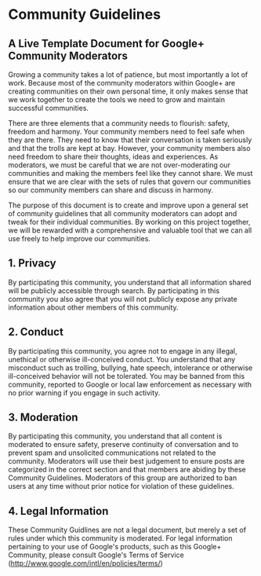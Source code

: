 Community Guidelines
====================

A Live Template Document for Google+ Community Moderators
---------------------------------------------------------

Growing a community takes a lot of patience, but most importantly a lot of work. Because most of the community moderators within Google+ are creating communities on their own personal time, it only makes sense that we work together to create the tools we need to grow and maintain successful communities.

There are three elements that a community needs to flourish: safety, freedom and harmony. Your community members need to feel safe when they are there. They need to know that their conversation is taken seriously and that the trolls are kept at bay. However, your community members also need freedom to share their thoughts, ideas and experiences. As moderators, we must be careful that we are not over-moderating our communities and making the members feel like they cannot share. We must ensure that we are clear with the sets of rules that govern our communities so our community members can share and discuss in harmony.

The purpose of this document is to create and improve upon a general set of community guidelines that all community moderators can adopt and tweak for their individual communities. By working on this project together, we will be rewarded with a comprehensive and valuable tool that we can all use freely to help improve our communities.

## 1. Privacy

By participating this community, you understand that all information shared will be publicly accessible through search. By participating in this community you also agree that you will not publicly expose any private information about other members of this community.

## 2. Conduct

By participating this community, you agree not to engage in any illegal, unethical or otherwise ill-conceived conduct. You understand that any misconduct such as trolling, bullying, hate speech, intolerance or otherwise ill-conceived behavior will not be tolerated. You may be banned from this community, reported to Google or local law enforcement as necessary with no prior warning if you engage in such activity.

## 3. Moderation

By participating this community, you understand that all content is moderated to ensure safety, preserve continuity of conversation and to prevent spam and unsolicited communications not related to the community. Moderators will use their best judgement to ensure posts are categorized in the correct section and that members are abiding by these Community Guidelines. Moderators of this group are authorized to ban users at any time without prior notice for violation of these guidelines.

## 4. Legal Information

These Community Guidlines are not a legal document, but merely a set of rules under which this community is moderated. For legal information pertaining to your use of Google's products, such as this Google+ Community, please consult Google's Terms of Service (http://www.google.com/intl/en/policies/terms/)

